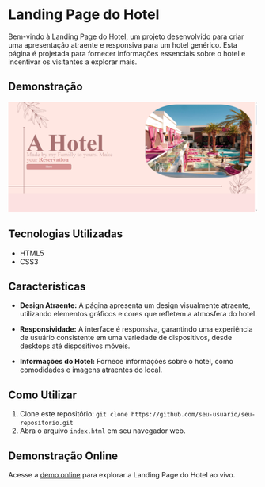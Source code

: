 # Landing Page do Hotel

Bem-vindo à Landing Page do Hotel, um projeto desenvolvido para criar uma apresentação atraente e responsiva para um hotel genérico. Esta página é projetada para fornecer informações essenciais sobre o hotel e incentivar os visitantes a explorar mais.

## Demonstração

![Descrição da imagem](hotel.png)

## Tecnologias Utilizadas

- HTML5
- CSS3

## Características

- **Design Atraente:** A página apresenta um design visualmente atraente, utilizando elementos gráficos e cores que refletem a atmosfera do hotel.

- **Responsividade:** A interface é responsiva, garantindo uma experiência de usuário consistente em uma variedade de dispositivos, desde desktops até dispositivos móveis.

- **Informações do Hotel:** Fornece informações sobre o hotel, como comodidades e imagens atraentes do local.

## Como Utilizar

1. Clone este repositório: `git clone https://github.com/seu-usuario/seu-repositorio.git`
2. Abra o arquivo `index.html` em seu navegador web.

## Demonstração Online

Acesse a [demo online](https://johanpq.github.io/A-Hotel/) para explorar a Landing Page do Hotel ao vivo.

